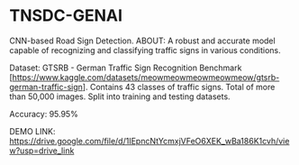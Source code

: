# TNSDC-GENAI
CNN-based Road Sign Detection.
ABOUT: A robust and accurate model capable of recognizing and classifying traffic signs in various conditions.

Dataset: GTSRB - German Traffic Sign Recognition Benchmark [https://www.kaggle.com/datasets/meowmeowmeowmeowmeow/gtsrb-german-traffic-sign]. Contains 43 classes of traffic signs. Total of more than 50,000 images. Split into training and testing datasets.

Accuracy: 95.95%

DEMO LINK: https://drive.google.com/file/d/1IEpncNtYcmxjVFeO6XEK_wBa186K1cvh/view?usp=drive_link
